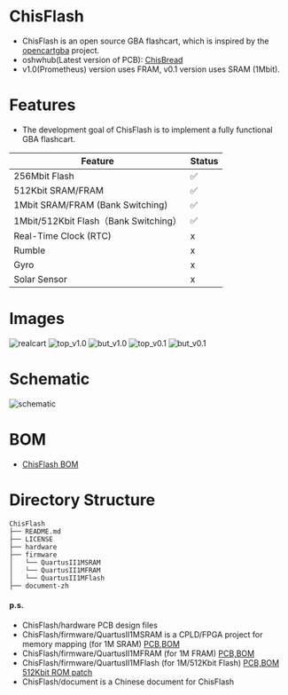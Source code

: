 # ChisFlash
- ChisFlash is an open source GBA flashcart, which is inspired by the [opencartgba](https://github.com/laqieer/opencartgba) project.
- oshwhub(Latest version of PCB): [ChisBread](https://oshwhub.com/chisbread/works)
- v1.0(Prometheus) version uses FRAM, v0.1 version uses SRAM (1Mbit).

# Features

- The development goal of ChisFlash is to implement a fully functional GBA flashcart.

| Feature | Status |
| --- | --- |
| 256Mbit Flash | ✅ |
| 512Kbit SRAM/FRAM | ✅ |
| 1Mbit SRAM/FRAM (Bank Switching) | ✅ |
| 1Mbit/512Kbit Flash（Bank Switching） | ✅ |
| Real-Time Clock (RTC) | x |
| Rumble | x |
| Gyro | x |
| Solar Sensor | x |

# Images
![realcart](./images/realcart.png)
![top_v1.0](./images/top_v1.0.png)
![but_v1.0](./images/but_v1.0.png)
![top_v0.1](./images/top_v0.1.png)
![but_v0.1](./images/but_v0.1.png)

# Schematic

![schematic](./images/sch.png)

# BOM

- [ChisFlash BOM](BOM.md)

# Directory Structure   

```
ChisFlash
├── README.md
├── LICENSE
├── hardware
├── firmware
│   └── QuartusII1MSRAM
│   └── QuartusII1MFRAM
│   └── QuartusII1MFlash
├── document-zh
```

#### p.s.

- ChisFlash/hardware PCB design files
- ChisFlash/firmware/QuartusII1MSRAM is a CPLD/FPGA project for memory mapping (for 1M SRAM) [PCB,BOM](https://oshwhub.com/chisbread/chisflash-pichu)
- ChisFlash/firmware/QuartusII1MFRAM (for 1M FRAM) [PCB,BOM](https://oshwhub.com/chisbread/chisflash-prometheus)
- ChisFlash/firmware/QuartusII1MFlash (for 1M/512Kbit Flash) [PCB,BOM](https://oshwhub.com/chisbread/chisflash-celebi) [512Kbit ROM patch](https://github.com/ChisBread/gba-auto-batteryless-patcher/tree/custom_flashid)
- ChisFlash/document is a Chinese document for ChisFlash
